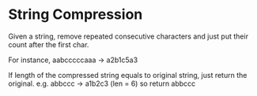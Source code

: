 # String Compression

Given a string, remove repeated consecutive characters and just put their count after the first char.

For instance, aabcccccaaa -> a2b1c5a3

If length of the compressed string equals to original string, just return the original. e.g.  abbccc -> a1b2c3 (len = 6) so return abbccc


